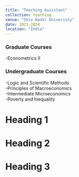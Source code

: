```yaml
---
title: "Teaching Assistant"
collection: teaching
venue: "Shiv Nadar Univeristy"
date: 2021-2024
location: "India"
---
```


### Graduate Courses
-Econometrics II  
### Undergraduate Courses
-Logic and Scientific Methods  
-Principles of Macroeconomics  
-Intermediate Microeconomics  
-Poverty and Inequality  

Heading 1
======

Heading 2
======

Heading 3
======
